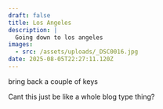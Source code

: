 ```yaml
---
draft: false
title: Los Angeles
description: |
  Going down to los angeles
images:
  - src: /assets/uploads/_DSC0016.jpg
date: 2025-08-05T22:27:11.120Z
---
```


 bring back a couple of keys

Cant this just be like a whole blog type thing? 
